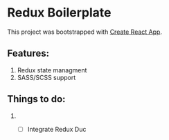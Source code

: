 # Redux Boilerplate

This project was bootstrapped with [Create React App](https://github.com/facebookincubator/create-react-app).

## Features:

1. Redux state managment
2. SASS/SCSS support


## Things to do:
1. - [ ] Integrate Redux Duc


